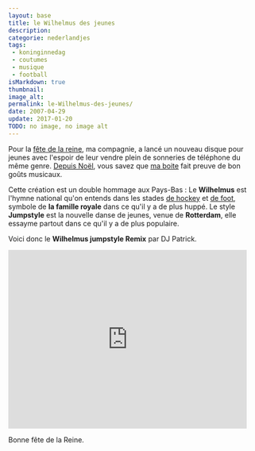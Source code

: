 ```yaml
---
layout: base
title: le Wilhelmus des jeunes
description: 
categorie: nederlandjes
tags: 
 - koninginnedag
 - coutumes
 - musique
 - football
isMarkdown: true
thumbnail: 
image_alt: 
permalink: le-Wilhelmus-des-jeunes/
date: 2007-04-29
update: 2017-01-20
TODO: no image, no image alt
---
```




Pour la [fête de la reine](/tag/koninginnedag/), ma compagnie, a lancé un nouveau disque pour jeunes avec l'espoir de leur vendre plein de sonneries de téléphone du même genre. [Depuis Noël](/chanson-de-noel), vous savez que [ma boite](/de-mon-boulot) fait preuve de bon goûts musicaux.

Cette création est un double hommage aux Pays-Bas : Le **Wilhelmus** est l'hymne national qu'on entends dans les stades [de hockey](http://meinamsterdam.nl/oranje-wereldkampioen) et [de foot](/tag/football/), symbole de **la famille royale** dans ce qu'il y a de plus huppé. Le style **Jumpstyle** est la nouvelle danse de jeunes, venue de **Rotterdam**, elle essayme partout  dans ce qu'il y a de plus populaire.

Voici donc le **Wilhelmus jumpstyle Remix** par DJ Patrick.

<!-- HTML -->
<div class="flex flex-col items-center">
<iframe width="480" height="360" src="http://www.youtube.com/embed/1RjZv8Vaujw" frameborder="0" allowfullscreen></iframe>
</div>
<!-- / HTML -->

Bonne fête de la Reine.
